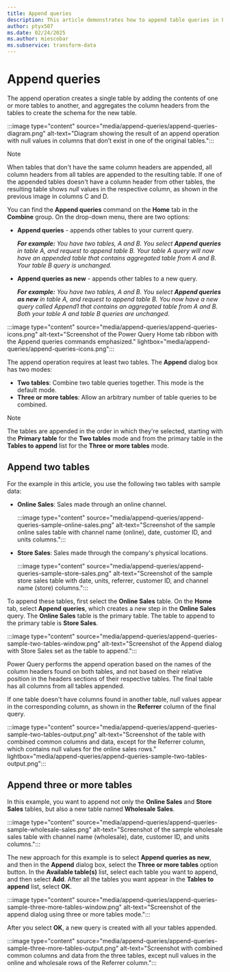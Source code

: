 ```yaml
---
title: Append queries
description: This article demonstrates how to append table queries in Power Query.
author: ptyx507
ms.date: 02/24/2025
ms.author: miescobar
ms.subservice: transform-data
---
```


# Append queries

The append operation creates a single table by adding the contents of one or more tables to another, and aggregates the column headers from the tables to create the schema for the new table.

:::image type="content" source="media/append-queries/append-queries-diagram.png" alt-text="Diagram showing the result of an append operation with null values in columns that don’t exist in one of the original tables.":::

>[!NOTE]
>When tables that don't have the same column headers are appended, all column headers from all tables are appended to the resulting table. If one of the appended tables doesn't have a column header from other tables, the resulting table shows *null* values in the respective column, as shown in the previous image in columns C and D.

You can find the **Append queries** command on the **Home** tab in the **Combine** group. On the drop-down menu, there are two options:

* **Append queries** - appends other tables to your current query.

    _**For example:** You have two tables, A and B. You select **Append queries** in table A, and request to append table B. Your table A query will now have an appended table that contains aggregated table from A and B. Your table B query is unchanged._

* **Append queries as new** - appends other tables to a new query.

    _**For example:** You have two tables, A and B. You select **Append queries as new** in table A, and request to append table B. You now have a new query called Append1 that contains an aggregated table from A and B. Both your table A and table B queries are unchanged._

:::image type="content" source="media/append-queries/append-queries-icons.png" alt-text="Screenshot of the Power Query Home tab ribbon with the Append queries commands emphasized." lightbox="media/append-queries/append-queries-icons.png":::

The append operation requires at least two tables. The **Append** dialog box has two modes:

* **Two tables**: Combine two table queries together. This mode is the default mode.
* **Three or more tables**: Allow an arbitrary number of table queries to be combined.

> [!NOTE]
>The tables are appended in the order in which they're selected, starting with the **Primary table** for the **Two tables** mode and from the primary table in the **Tables to append** list for the **Three or more tables** mode.

## Append two tables

For the example in this article, you use the following two tables with sample data:

* **Online Sales**: Sales made through an online channel.

  :::image type="content" source="media/append-queries/append-queries-sample-online-sales.png" alt-text="Screenshot of the sample online sales table with channel name (online), date, customer ID, and units columns.":::

* **Store Sales**: Sales made through the company's physical locations.

  :::image type="content" source="media/append-queries/append-queries-sample-store-sales.png" alt-text="Screenshot of the sample store sales table with date, units, referrer, customer ID, and channel name (store) columns.":::

To append these tables, first select the **Online Sales** table. On the **Home** tab, select **Append queries**, which creates a new step in the **Online Sales** query. The **Online Sales** table is the primary table. The table to append to the primary table is **Store Sales**.

:::image type="content" source="media/append-queries/append-queries-sample-two-tables-window.png" alt-text="Screenshot of the Append dialog with Store Sales set as the table to append.":::

Power Query performs the append operation based on the names of the column headers found on both tables, and not based on their relative position in the headers sections of their respective tables. The final table has all columns from all tables appended.

If one table doesn't have columns found in another table, *null* values appear in the corresponding column, as shown in the **Referrer** column of the final query.

:::image type="content" source="media/append-queries/append-queries-sample-two-tables-output.png" alt-text="Screenshot of the table with combined common columns and data, except for the Referrer column, which contains null values for the online sales rows." lightbox="media/append-queries/append-queries-sample-two-tables-output.png":::

## Append three or more tables

In this example, you want to append not only the **Online Sales** and **Store Sales** tables, but also a new table named **Wholesale Sales**.

:::image type="content" source="media/append-queries/append-queries-sample-wholesale-sales.png" alt-text="Screenshot of the sample wholesale sales table with channel name (wholesale), date, customer ID, and units columns.":::

The new approach for this example is to select **Append queries as new**, and then in the **Append** dialog box, select the **Three or more tables** option button. In the **Available table(s)** list, select each table you want to append, and then select **Add**. After all the tables you want appear in the **Tables to append** list, select **OK**.

:::image type="content" source="media/append-queries/append-queries-sample-three-more-tables-window.png" alt-text="Screenshot of the append dialog using three or more tables mode.":::

After you select **OK**, a new query is created with all your tables appended.

:::image type="content" source="media/append-queries/append-queries-sample-three-more-tables-output.png" alt-text="Screenshot with combined common columns and data from the three tables, except null values in the online and wholesale rows of the Referrer column.":::
